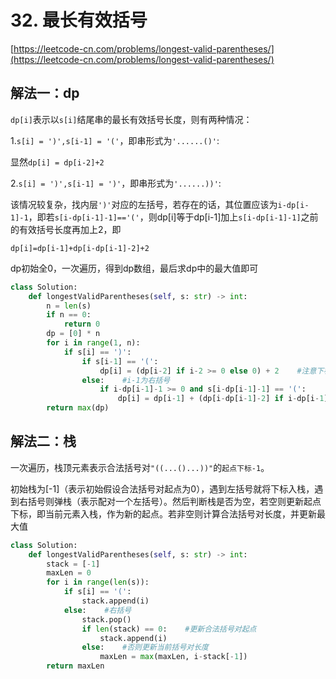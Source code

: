 # 32. 最长有效括号

[https://leetcode-cn.com/problems/longest-valid-parentheses/](https://leetcode-cn.com/problems/longest-valid-parentheses/)

## 解法一：dp

`dp[i]`表示以`s[i]`结尾串的最长有效括号长度，则有两种情况：

1.`s[i] = ')',s[i-1] = '('`，即串形式为`'......()'`:

显然`dp[i] = dp[i-2]+2`

2.`s[i] = ')',s[i-1] = ')'`，即串形式为`'......))'`:

该情况较复杂，找内层`')'`对应的左括号，若存在的话，其位置应该为`i-dp[i-1]-1`，即若`s[i-dp[i-1]-1]=='('`，则dp\[i\]等于dp\[i-1\]加上`s[i-dp[i-1]-1]`之前的有效括号长度再加上2，即

`dp[i]=dp[i-1]+dp[i-dp[i-1]-2]+2`

dp初始全0，一次遍历，得到dp数组，最后求dp中的最大值即可

```python
class Solution:
    def longestValidParentheses(self, s: str) -> int:
        n = len(s)
        if n == 0:
            return 0
        dp = [0] * n
        for i in range(1, n):
            if s[i] == ')':
                if s[i-1] == '(':
                    dp[i] = (dp[i-2] if i-2 >= 0 else 0) + 2    #注意下标
                else:    #i-1为右括号
                    if i-dp[i-1]-1 >= 0 and s[i-dp[i-1]-1] == '(':
                        dp[i] = dp[i-1] + (dp[i-dp[i-1]-2] if i-dp[i-1]-2 >=0 else 0) + 2
        return max(dp)
```

## 解法二：栈

一次遍历，栈顶元素表示合法括号对`"((...()...))"`的`起点下标-1`。

初始栈为\[-1\]（表示初始假设合法括号对起点为0），遇到左括号就将下标入栈，遇到右括号则弹栈（表示配对一个左括号）。然后判断栈是否为空，若空则更新起点下标，即当前元素入栈，作为新的起点。若非空则计算合法括号对长度，并更新最大值

```python
class Solution:
    def longestValidParentheses(self, s: str) -> int:
        stack = [-1]
        maxLen = 0
        for i in range(len(s)):
            if s[i] == '(':
                stack.append(i)
            else:    #右括号
                stack.pop()
                if len(stack) == 0:    #更新合法括号对起点
                    stack.append(i)
                else:    #否则更新当前括号对长度
                    maxLen = max(maxLen, i-stack[-1])
        return maxLen
```

